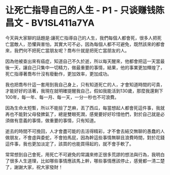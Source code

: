 # 让死亡指导自己的人生 - P1 - 只谈赚钱陈昌文 - BV1SL411a7YA

今天與大家聊的話題是:讓死亡指導自己的人生，我們每個人都會死，很多人把死亡當敵人，恐懼與害怕，其實大可不必，因為每個人都不可避免，既然該來的都會來，我們何不把死亡當朋友呢？喬布什就是把死亡當朋友的人。

因為他被查出來有癌症，知道自己不久於逝，所以每天醒來，他都會把這一天當最後一天，讓自己只集中一切精力，做最重要的事情，結果，他的事業更加輝煌了，死亡指導著喬布什沒有廢動作，更加效率，更加成功。

我也把喬布什這一套用到我自己身上，只有知道死亡的人，才會知道時間的可貴，才能好好的活著，我現在就明確提醒我自己，假如我能活到130歲，那麼我還剩下100年，每一年、每一月、每一天，一分一秒也不可浪費。

因為生命太短暫，所以不能撿了芝麻，丟了西瓜，每當想起人都會死這件事，我就再也不能對父母發脾氣了，總是雙眼死潤，感覺要好好珍惜他們，對於自己就是必須做有意義的事情，做重要的事情，只有知道。

逝去的時間不可挽回，人才會盡可能的去活得精彩，才不會去結交無聊的愚蠢的人做朋友，不會虛與委蛇，不會拍馬屁，因為幹這些事情無聊且浪費時間，對於花錢這件事，我也更加淡定了，該買的也能買得起的，就不會手軟了。

常常想到自己會死，用死亡不可避免的常識來修正很多荒謬的想法與行為，我明白了很多人生道理，比如哪些事情應該馬上幹，哪些事情應該停止，感覺都一清二楚了，謝謝大家，祝大家發財！

